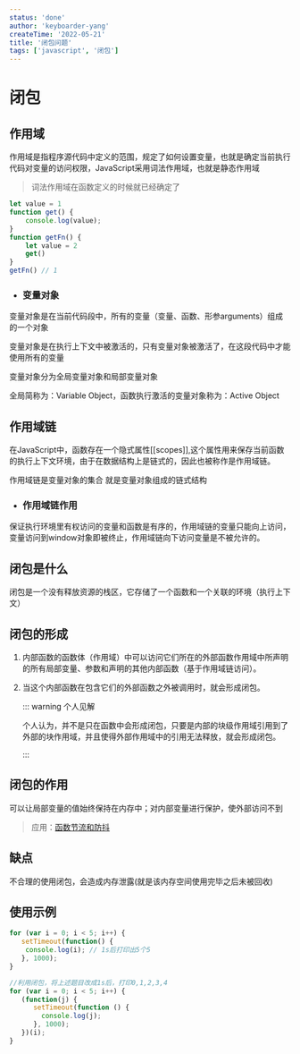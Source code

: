 ```yaml
---
status: 'done'
author: 'keyboarder-yang'
createTime: '2022-05-21'
title: '闭包问题'
tags: ['javascript', '闭包']
---
```


# 闭包

## 作用域

作用域是指程序源代码中定义的范围，规定了如何设置变量，也就是确定当前执行代码对变量的访问权限，JavaScript采用词法作用域，也就是静态作用域

> 词法作用域在函数定义的时候就已经确定了

```js
let value = 1
function get() {
    console.log(value);
}
function getFn() {
    let value = 2
    get()
}
getFn() // 1
```

+ ### 变量对象

变量对象是在当前代码段中，所有的变量（变量、函数、形参arguments）组成的一个对象

变量对象是在执行上下文中被激活的，只有变量对象被激活了，在这段代码中才能使用所有的变量

变量对象分为全局变量对象和局部变量对象

全局简称为：Variable Object，函数执行激活的变量对象称为：Active Object

## 作用域链

在JavaScript中，函数存在一个隐式属性[[scopes]],这个属性用来保存当前函数的执行上下文环境，由于在数据结构上是链式的，因此也被称作是作用域链。

作用域链是变量对象的集合 就是变量对象组成的链式结构

+ ### 作用域链作用

保证执行环境里有权访问的变量和函数是有序的，作用域链的变量只能向上访问，变量访问到window对象即被终止，作用域链向下访问变量是不被允许的。

## 闭包是什么

闭包是一个没有释放资源的栈区，它存储了一个函数和一个关联的环境（执行上下文）

## 闭包的形成

1. 内部函数的函数体（作用域）中可以访问它们所在的外部函数作用域中所声明的所有局部变量、参数和声明的其他内部函数（基于作用域链访问）。

2. 当这个内部函数在包含它们的外部函数之外被调用时，就会形成闭包。

   ::: warning 个人见解

   个人认为，并不是只在函数中会形成闭包，只要是内部的块级作用域引用到了外部的块作用域，并且使得外部作用域中的引用无法释放，就会形成闭包。

   :::

## 闭包的作用
可以让局部变量的值始终保持在内存中；对内部变量进行保护，使外部访问不到
> 应用：[函数节流和防抖](./debounce-throttling.md)
## 缺点
不合理的使用闭包，会造成内存泄露(就是该内存空间使用完毕之后未被回收)

## 使用示例
```javascript
for (var i = 0; i < 5; i++) {
   setTimeout(function() {
    console.log(i); // 1s后打印出5个5
   }, 1000);
}

//利用闭包，将上述题目改成1s后，打印0,1,2,3,4
for (var i = 0; i < 5; i++) {
   (function(j) {
      setTimeout(function () {
        console.log(j);
      }, 1000);
   })(i);
}
```

